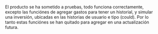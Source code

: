 El producto se ha sometido a pruebas, todo funciona correctamente, excepto las funciónes de agregar gastos para tener un historial, y simular una inversión, ubicadas en las historias de usuario e tipo (could). Por lo tanto estas funciónes se han quitado para agregar en una actualización futura.
